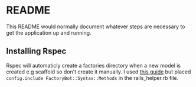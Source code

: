 # README

This README would normally document whatever steps are necessary to get the
application up and running.

## Installing Rspec
Rspec will automaticly create a factories directory when a new model is created e.g scaffold so don't create it manually.
I used [this guide](https://dev.to/adrianvalenz/setup-rspec-on-a-fresh-rails-7-project-5gp) but placed `config.include FactoryBot::Syntax::Methods` in the rails_helper.rb file.
